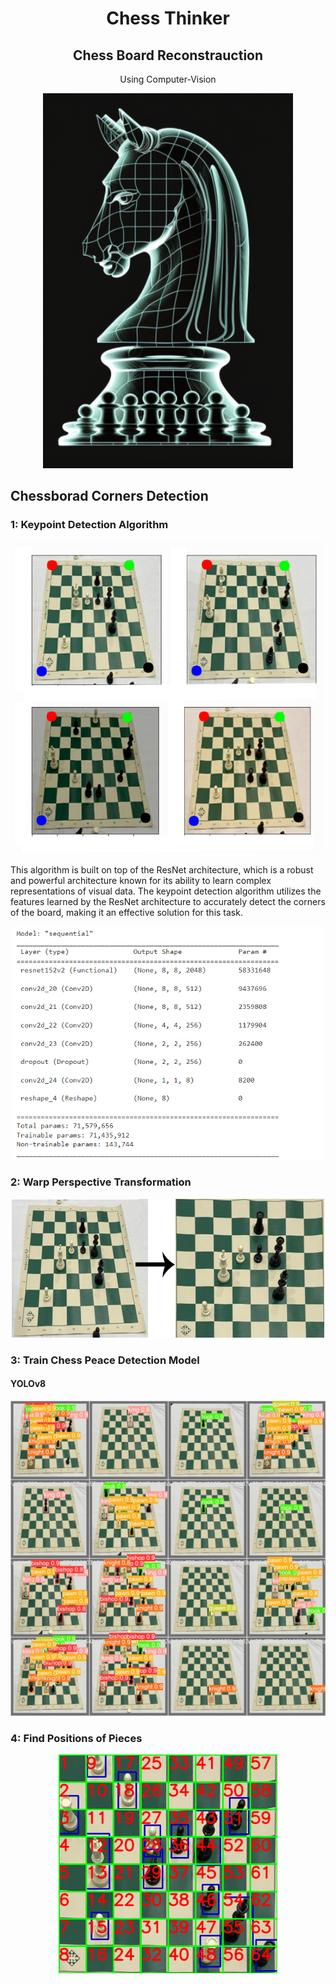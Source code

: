<p align="center">
  <h1 align="center">Chess Thinker</h1>
  <p align="center">
<p align="center">
  <h2 align="center">Chess Board Reconstrauction</h2>
  <p align="center">
    Using Computer-Vision
    <br />
  </p>
</p>

<p align="center">
<img src="Resources/chessThinker.png" height="600">
</p>


##  Chessborad Corners Detection

### 1: Keypoint Detection Algorithm

<p align="center">
<img src="Resources/chess_corners.png" width="500">
</p>

This algorithm is built on top of the ResNet architecture, which is a robust and powerful architecture known for its ability to learn complex representations of visual data. 
The keypoint detection algorithm utilizes the features learned by the ResNet architecture to accurately 
detect the corners of the board, making it an effective solution for this task.

<p align="center">
<img src="Resources/model.png" width="500">
</p>


### 2: Warp Perspective Transformation 

<p align="center">
<img src="Resources/warp_img.png" width="500">
</p>

### 3: Train Chess Peace Detection Model
#### YOLOv8

<p align="center">
<img src="Resources/yolo.png" width="700">
</p>

### 4: Find Positions of Pieces
<p align="center">
<img src="Resources/detect_board.png" width="350">
</p>


